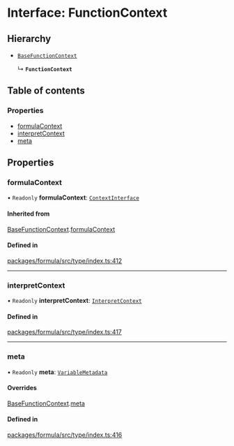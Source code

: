 # Interface: FunctionContext

## Hierarchy

- [`BaseFunctionContext`](BaseFunctionContext.md)

  ↳ **`FunctionContext`**

## Table of contents

### Properties

- [formulaContext](FunctionContext.md#formulacontext)
- [interpretContext](FunctionContext.md#interpretcontext)
- [meta](FunctionContext.md#meta)

## Properties

### <a id="formulacontext" name="formulacontext"></a> formulaContext

• `Readonly` **formulaContext**: [`ContextInterface`](ContextInterface.md)

#### Inherited from

[BaseFunctionContext](BaseFunctionContext.md).[formulaContext](BaseFunctionContext.md#formulacontext)

#### Defined in

[packages/formula/src/type/index.ts:412](https://github.com/mashcard/mashcard/blob/main/packages/formula/src/type/index.ts#L412)

---

### <a id="interpretcontext" name="interpretcontext"></a> interpretContext

• `Readonly` **interpretContext**: [`InterpretContext`](InterpretContext.md)

#### Defined in

[packages/formula/src/type/index.ts:417](https://github.com/mashcard/mashcard/blob/main/packages/formula/src/type/index.ts#L417)

---

### <a id="meta" name="meta"></a> meta

• `Readonly` **meta**: [`VariableMetadata`](VariableMetadata.md)

#### Overrides

[BaseFunctionContext](BaseFunctionContext.md).[meta](BaseFunctionContext.md#meta)

#### Defined in

[packages/formula/src/type/index.ts:416](https://github.com/mashcard/mashcard/blob/main/packages/formula/src/type/index.ts#L416)
